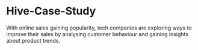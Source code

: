 # Hive-Case-Study
With online sales gaining popularity, tech companies are exploring ways to improve their sales by analysing customer behaviour and gaining insights about product trends.

